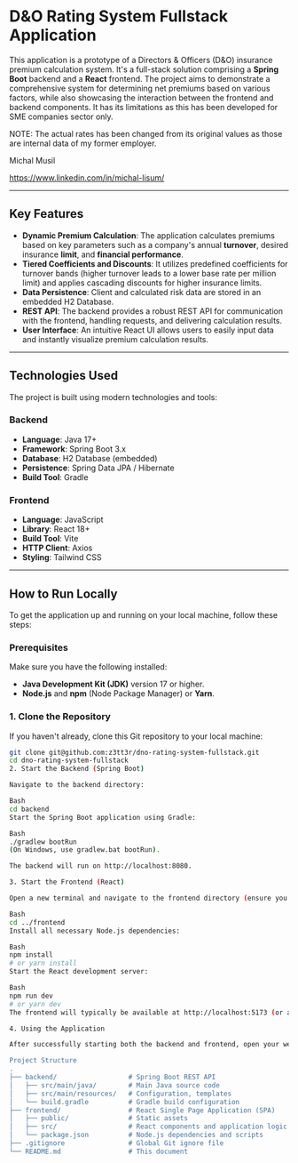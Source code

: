 # D&O Rating System Fullstack Application

This application is a prototype of a Directors & Officers (D&O) insurance premium calculation system. It's a full-stack solution comprising a **Spring Boot** backend and a **React** frontend. The project aims to demonstrate a comprehensive system for determining net premiums based on various factors, while also showcasing the interaction between the frontend and backend components. It has its limitations as this has been developed for SME companies sector only. 

NOTE: The actual rates has been changed from its original values as those are internal data of my former employer. 

Michal Musil

https://www.linkedin.com/in/michal-lisum/

---

## Key Features

* **Dynamic Premium Calculation**: The application calculates premiums based on key parameters such as a company's annual **turnover**, desired insurance **limit**, and **financial performance**.
* **Tiered Coefficients and Discounts**: It utilizes predefined coefficients for turnover bands (higher turnover leads to a lower base rate per million limit) and applies cascading discounts for higher insurance limits.
* **Data Persistence**: Client and calculated risk data are stored in an embedded H2 Database.
* **REST API**: The backend provides a robust REST API for communication with the frontend, handling requests, and delivering calculation results.
* **User Interface**: An intuitive React UI allows users to easily input data and instantly visualize premium calculation results.

---

## Technologies Used

The project is built using modern technologies and tools:

### Backend
* **Language**: Java 17+
* **Framework**: Spring Boot 3.x
* **Database**: H2 Database (embedded)
* **Persistence**: Spring Data JPA / Hibernate
* **Build Tool**: Gradle

### Frontend
* **Language**: JavaScript
* **Library**: React 18+
* **Build Tool**: Vite
* **HTTP Client**: Axios
* **Styling**: Tailwind CSS

---

## How to Run Locally

To get the application up and running on your local machine, follow these steps:

### Prerequisites
Make sure you have the following installed:
* **Java Development Kit (JDK)** version 17 or higher.
* **Node.js** and **npm** (Node Package Manager) or **Yarn**.

### 1. Clone the Repository
If you haven't already, clone this Git repository to your local machine:
```bash
git clone git@github.com:z3tt3r/dno-rating-system-fullstack.git
cd dno-rating-system-fullstack
2. Start the Backend (Spring Boot)

Navigate to the backend directory:

Bash
cd backend
Start the Spring Boot application using Gradle:

Bash
./gradlew bootRun
(On Windows, use gradlew.bat bootRun).

The backend will run on http://localhost:8080.

3. Start the Frontend (React)

Open a new terminal and navigate to the frontend directory (ensure you are back in the dno-rating-system-fullstack root directory first):

Bash
cd ../frontend
Install all necessary Node.js dependencies:

Bash
npm install
# or yarn install
Start the React development server:

Bash
npm run dev
# or yarn dev
The frontend will typically be available at http://localhost:5173 (or another port automatically assigned by Vite).

4. Using the Application

After successfully starting both the backend and frontend, open your web browser and go to the frontend's address (e.g., http://localhost:5173). You can now begin using the application and testing premium calculations.

Project Structure
.
├── backend/                  # Spring Boot REST API
│   ├── src/main/java/        # Main Java source code
│   ├── src/main/resources/   # Configuration, templates
│   └── build.gradle          # Gradle build configuration
├── frontend/                 # React Single Page Application (SPA)
│   ├── public/               # Static assets
│   ├── src/                  # React components and application logic
│   └── package.json          # Node.js dependencies and scripts
├── .gitignore                # Global Git ignore file
└── README.md                 # This document
